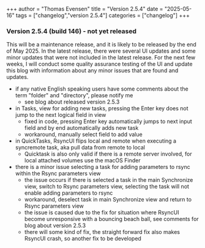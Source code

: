 +++
author = "Thomas Evensen"
title = "Version 2.5.4"
date = "2025-05-16"
tags = ["changelog","version 2.5.4"]
categories = ["changelog"]
+++

### Version 2.5.4 (build 146) - not yet released

This will be a maintenance release, and it is likely to be released by the end of May 2025. In the latest release, there were several UI updates and some minor updates that were not included in the latest release. For the next few weeks, I will conduct some quality assurance testing of the UI and update this blog with information about any minor issues that are found and updates.

- if any native English speaking users have some comments about the term "folder" and "directory", please notify me
    - see blog about released version 2.5.3
- in Tasks, view for adding new tasks, pressing the Enter key does not jump to the next logical field in view
    - fixed in code, pressing Enter key automatically jumps to next input field and by end automatically adds new task
    - workaround, manually select field to add value
- in QuickTasks, RsyncUI flips local and remote when executing a syncremote task, aka pull data from remote to local
    - Quicktask is also only valid if there is a remote server involved, for local attached volumes use the macOS Finder
- there is a minor issue selecting a task for adding parameters to rsync within the Rsync parameters view
    - the issue occurs if there is selected a task in the main Synchronize view, switch to Rsync parameters view, selecting the task will not enable adding parameters to rsync
    - workaround, deselect task in main Synchronize view and return to Rsync parameters view
    - the issue is caused due to the fix for situation where RsyncUI become unresponsive with a bouncing beach ball, see comments for blog about version 2.5.3
    - there will some kind of fix, the straight forward fix also makes RsyncUI crash, so another fix to be developed